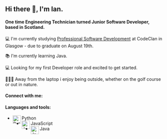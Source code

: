 ## Hi there 👋, I'm Ian.

#### One time Engineering Technician turned Junior Software Developer, based in Scotland.

💻 I'm currently studying [Professional Software Development](https://codeclan.com/courses/professional-software-development/) at CodeClan in Glasgow - due to graduate on August 19th.

📚 I'm currently learning Java.

💻 Looking for my first Developer role and excited to get started.

🏌🏽‍♂️ Away from the laptop i enjoy being outside, whether on the golf course or out in nature.


#### Connect with me:




#### Languages and tools:
* <img align="left" alt="Python" width="26px" src="https://raw.githubusercontent.com/jmnote/z-icons/master/svg/python.svg"/> Python
* <img align="left" alt="JavaScript" width="26px" src="https://raw.githubusercontent.com/jmnote/z-icons/master/svg/javascript.svg"/> JavaScript
* <img align="left" alt="Java" width="26px" src="https://raw.githubusercontent.com/jmnote/z-icons/master/svg/java.svg"/> Java



<!--
**ianflod/ianflod** is a ✨ _special_ ✨ repository because its `README.md` (this file) appears on your GitHub profile.

Here are some ideas to get you started:

- 🔭 I’m currently working on ...
- 🌱 I’m currently learning ...
- 👯 I’m looking to collaborate on ...
- 🤔 I’m looking for help with ...
- 💬 Ask me about ...
- 📫 How to reach me: ...
- 😄 Pronouns: ...
- ⚡ Fun fact: ...
-->
